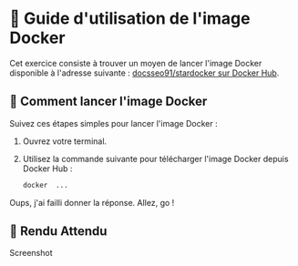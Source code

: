 # 🚀 Guide d'utilisation de l'image Docker

Cet exercice consiste à trouver un moyen de lancer l'image Docker disponible à l'adresse suivante : [docsseo91/stardocker sur Docker Hub](https://hub.docker.com/r/docsseo91/stardocker).


## 🏃 Comment lancer l'image Docker

Suivez ces étapes simples pour lancer l'image Docker :

1. Ouvrez votre terminal.

2. Utilisez la commande suivante pour télécharger l'image Docker depuis Docker Hub :
   ```bash
   docker  ...
   ```
Oups, j'ai failli donner la réponse. Allez, go !

## 📝 Rendu Attendu

Screenshot 
